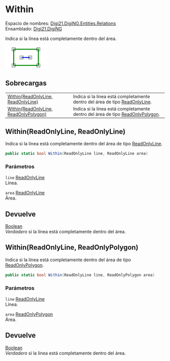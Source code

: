 # Within

Espacio de nombres: [Digi21.DigiNG.Entities.Relations](/digi3d-net/programacion/.net/referencia/digi21.diging/digi21.diging.entities.relations/)  
Ensamblado: [Digi21.DigiNG](/digi3d-net/programacion/.net/referencia/digi21.diging.plugin/digi21.diging/)

Indica si la línea está completamente dentro del área.

![L&#xED;nea dentro del &#xE1;rea](../../../../../../../../.gitbook/assets/lineadentroarea.png)

## Sobrecargas

|  |  |
| :--- | :--- |
| [Within\(ReadOnlyLine, ReadOnlyLine\)](within.md#within-readonlyline-readonlyline) | Indica si la línea está completamente dentro del área de tipo [ReadOnlyLine](/digi3d-net/programacion/.net/referencia/digi21.diging/digi21.diging.entities/clases/readonlyline/). |
| [Within\(ReadOnlyLine, ReadOnlyPolygon\)](within.md#within-readonlyline-readonlypolygon) | Indica si la línea está completamente dentro del área de tipo [ReadOnlyPolygon](/digi3d-net/programacion/.net/referencia/digi21.diging/digi21.diging.entities/clases/readonlypolygon/). |

## Within\(ReadOnlyLine, ReadOnlyLine\)

Indica si la línea está completamente dentro del área de tipo [ReadOnlyLine](/digi3d-net/programacion/.net/referencia/digi21.diging/digi21.diging.entities/clases/readonlyline/).

```csharp
public static bool Within(ReadOnlyLine line, ReadOnlyLine area)
```

### Parámetros

`line` [ReadOnlyLine](/digi3d-net/programacion/.net/referencia/digi21.diging/digi21.diging.entities/clases/readonlyline/)  
Línea.

`area` [ReadOnlyLine](/digi3d-net/programacion/.net/referencia/digi21.diging/digi21.diging.entities/clases/readonlyline/)  
Área.

## Devuelve

[Boolean](https://docs.microsoft.com/en-us/dotnet/api/system.boolean?view=net-5.0)  
_Verdadero_ si la línea está completamente dentro del área.

## Within\(ReadOnlyLine, ReadOnlyPolygon\)

Indica si la línea está completamente dentro del área de tipo [ReadOnlyPolygon](/digi3d-net/programacion/.net/referencia/digi21.diging/digi21.diging.entities/clases/readonlypolygon/).

```csharp
public static bool Within(ReadOnlyLine line, ReadOnlyPolygon area)
```

### Parámetros

`line` [ReadOnlyLine](/digi3d-net/programacion/.net/referencia/digi21.diging/digi21.diging.entities/clases/readonlyline/)  
Línea.

`area` [ReadOnlyPolygon](/digi3d-net/programacion/.net/referencia/digi21.diging/digi21.diging.entities/clases/readonlypolygon/)  
Área.

## Devuelve

[Boolean](https://docs.microsoft.com/en-us/dotnet/api/system.boolean?view=net-5.0)  
_Verdadero_ si la línea está completamente dentro del área.

